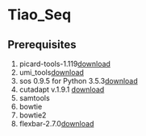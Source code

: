 # Tiao_Seq
## Prerequisites
1. picard-tools-1.119[download](../../external_tools//picard-tools-1.119.zip)
2. umi_tools[download](../../external_tools//UMI-tools-master.zip)
3. sos 0.9.5 for Python 3.5.3[download](../../external_tools//SOS-master.zip)
4. cutadapt v.1.9.1 [download](http://cutadapt.readthedocs.io/en/stable/installation.html)
5. samtools
6. bowtie
7. bowtie2
8. flexbar-2.7.0[download](../../external_tools//flexbar-2.7.0.tar.gz)
